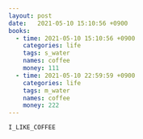 ```yaml
---
layout: post
date:   2021-05-10 15:10:56 +0900
books:
  - time: 2021-05-10 15:10:56 +0900
    categories: life
    tags: s_water
    names: coffee
    money: 111
  - time: 2021-05-10 22:59:59 +0900
    categories: life
    tags: m_water
    names: coffee
    money: 222
---
```


`I_LIKE_COFFEE`
